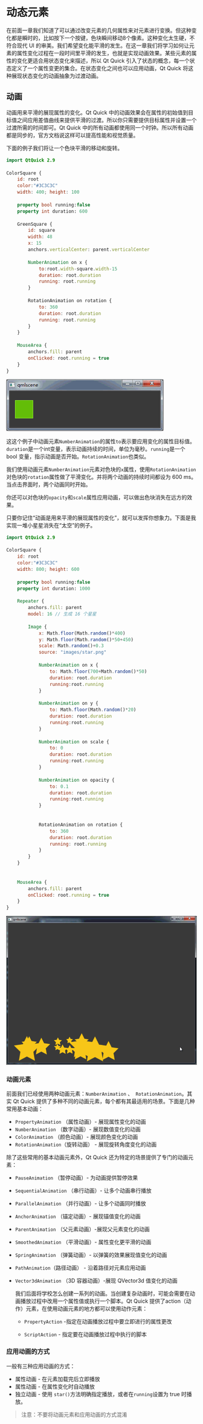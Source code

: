 # 动态元素

在前面一章我们知道了可以通过改变元素的几何属性来对元素进行变换。但这种变化都是瞬时的，比如按下一个按键，色块瞬间移动8个像素。这种变化太生硬，不符合现代 UI 的审美。我们希望变化能平滑的发生。在这一章我们将学习如何让元素的属性变化过程在一段时间里平滑的发生，也就是实现动画效果。某些元素的属性的变化更适合用状态变化来描述，所以 Qt Quick 引入了状态的概念，每一个状态定义了一个属性变更的集合。在状态变化之间也可以应用动画，Qt Quick 将这种展现状态变化的动画抽象为过渡动画。

## 动画

动画用来平滑的展现属性的变化。Qt Quick 中的动画效果会在属性的初始值到目标值之间应用差值曲线来提供平滑的过渡。所以你只需要提供目标属性并设置一个过渡所需的时间即可。Qt Quick 中的所有动画都使用同一个时钟。所以所有动画都是同步的，官方文档说这样可以提高性能和视觉质量。

下面的例子我们将让一个色块平滑的移动和旋转。

```qml
import QtQuick 2.9

ColorSquare {
    id: root
    color:"#3C3C3C"
    width: 400; height: 100

    property bool running:false
    property int duration: 600

    GreenSquare {
        id: square
        width: 48
        x: 15
        anchors.verticalCenter: parent.verticalCenter

        NumberAnimation on x {
            to:root.width-square.width-15
            duration: root.duration
            running: root.running
        }

        RotationAnimation on rotation {
            to: 360
            duration: root.duration
            running: root.running
        }
    }

    MouseArea {
        anchors.fill: parent
        onClicked: root.running = true
    }
}
```

![动画示例](.images/动画示例1.gif)

这这个例子中动画元素`NumberAnimation`的属性`to`表示要应用变化的属性目标值。`duration`是一个int变量，表示动画持续的时间，单位为毫秒。`running`是一个 bool 变量，指示动画是否开始。`RotationAnimation`也类似。

我们使用动画元素`NumberAnimation`元素对色块的`x`属性，使用`RotationAnimation`对色块的`rotation`属性做了平滑变化。并将两个动画的持续时间都设为 600 ms。当点击界面时，两个动画同时开始。

你还可以对色块的`opacity`和`scale`属性应用动画，可以做出色块消失在远方的效果。

只要你记住“动画是用来平滑的展现属性的变化”，就可以发挥你想象力。下面是我实现一堆小星星消失在“太空”的例子。

```qml
import QtQuick 2.9

ColorSquare {
    id: root
    color:"#3C3C3C"
    width: 800; height: 600

    property bool running:false
    property int duration: 1000

    Repeater {
        anchors.fill: parent
        model: 16 // 生成 16 个星星

        Image {
            x: Math.floor(Math.random()*400)
            y: Math.floor(Math.random()*50+450)
            scale: Math.random()+0.3
            source: "images/star.png"

            NumberAnimation on x {
                to: Math.floor(700+Math.random()*50)
                duration: root.duration
                running:root.running
            }

            NumberAnimation on y {
                to: Math.floor(Math.random()*20)
                duration: root.duration
                running:root.running
            }

            NumberAnimation on scale {
                to: 0
                duration: root.duration
                running:root.running
            }

            NumberAnimation on opacity {
                to: 0.1
                duration: root.duration
                running:root.running
            }


            RotationAnimation on rotation {
                to: 360
                duration: root.duration
                running: root.running
            }
        }
    }


    MouseArea {
        anchors.fill: parent
        onClicked: root.running = true
    }
}
```

![](.images/动画示例2.gif)

### 动画元素

前面我们已经使用两种动画元素：`NumberAnimation` 、` RotationAnimation`。其实 Qt Quick 提供了多种不同的动画元素，每个都有其最适用的场景。下面是几种常用基本动画：

-   `PropertyAnimation` （属性动画）- 展现属性变化的动画
-   `NumberAnimation` （数字动画）- 展现数值变化的动画
-   `ColorAnimation` （颜色动画）- 展现颜色变化的动画
-   `RotationAnimation`（旋转动画） - 展现旋转角度变化的动画

除了这些常用的基本动画元素外，Qt Quick 还为特定的场景提供了专门的动画元素：

-   `PauseAnimation` （暂停动画）- 为动画提供暂停效果

-   `SequentialAnimation` （串行动画）- 让多个动画串行播放

-   `ParallelAnimation` （并行动画）- 让多个动画同时播放

-   `AnchorAnimation` （锚定动画）- 展现锚值变化的动画

-   `ParentAnimation` （父元素动画）-展现父元素变化的动画

-   `SmoothedAnimation` （平滑动画）- 属性变化更平滑的动画

-   `SpringAnimation` （弹簧动画）- 以弹簧的效果展现值变化的动画

-   `PathAnimation`（路径动画） - 沿着路径对元素应用动画

-   `Vector3dAnimation` （3D 容器动画）-展现 QVector3d 值变化的动画

    我们后面将学校怎么创建一系列的动画。当创建复杂动画时，可能会需要在动画播放过程中改用一个属性值或执行一个脚本。Qt Quick 提供了action（动作）元素，在使用动画元素的地方都可以使用动作元素：

    -   `PropertyAction` -指定在动画播放过程中要立即进行的属性更改

    -   `ScriptAction` - 指定要在动画播放过程中执行的脚本

### 应用动画的方式

一般有三种应用动画的方式：

-   属性动画 - 在元素加载完后立即播放
-   属性动画 - 在属性变化时自动播放
-   独立动画 - 使用 `star()`方法明确指定播放，或者在`running`设置为 true 时播放。

>   注意：不要将动画元素和应用动画的方式混淆

